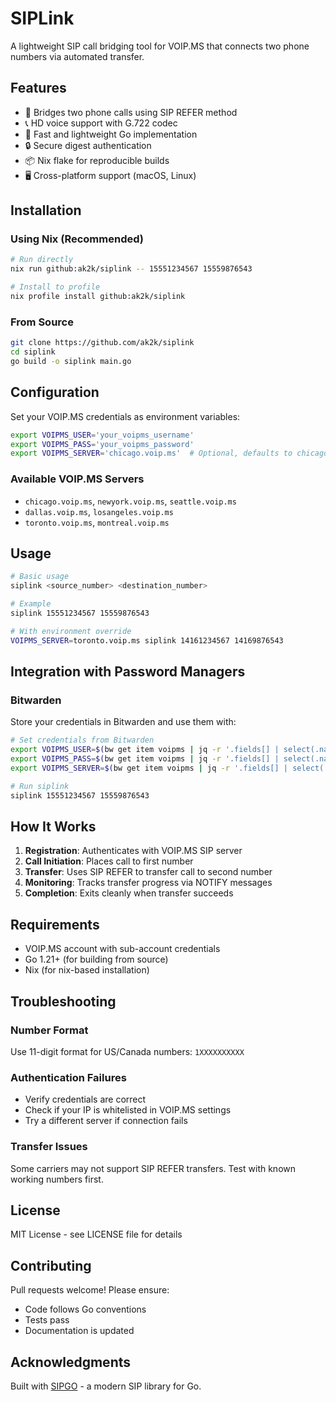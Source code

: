 # SIPLink

A lightweight SIP call bridging tool for VOIP.MS that connects two phone numbers via automated transfer.

## Features

- 🔗 Bridges two phone calls using SIP REFER method
- 📞 HD voice support with G.722 codec
- 🚀 Fast and lightweight Go implementation
- 🔒 Secure digest authentication
- 📦 Nix flake for reproducible builds
- 🖥️ Cross-platform support (macOS, Linux)

## Installation

### Using Nix (Recommended)

```bash
# Run directly
nix run github:ak2k/siplink -- 15551234567 15559876543

# Install to profile
nix profile install github:ak2k/siplink
```

### From Source

```bash
git clone https://github.com/ak2k/siplink
cd siplink
go build -o siplink main.go
```

## Configuration

Set your VOIP.MS credentials as environment variables:

```bash
export VOIPMS_USER='your_voipms_username'
export VOIPMS_PASS='your_voipms_password'
export VOIPMS_SERVER='chicago.voip.ms'  # Optional, defaults to chicago
```

### Available VOIP.MS Servers

- `chicago.voip.ms`, `newyork.voip.ms`, `seattle.voip.ms`
- `dallas.voip.ms`, `losangeles.voip.ms`
- `toronto.voip.ms`, `montreal.voip.ms`

## Usage

```bash
# Basic usage
siplink <source_number> <destination_number>

# Example
siplink 15551234567 15559876543

# With environment override
VOIPMS_SERVER=toronto.voip.ms siplink 14161234567 14169876543
```

## Integration with Password Managers

### Bitwarden

Store your credentials in Bitwarden and use them with:

```bash
# Set credentials from Bitwarden
export VOIPMS_USER=$(bw get item voipms | jq -r '.fields[] | select(.name=="voipms_user") | .value')
export VOIPMS_PASS=$(bw get item voipms | jq -r '.fields[] | select(.name=="voipms_pass") | .value')
export VOIPMS_SERVER=$(bw get item voipms | jq -r '.fields[] | select(.name=="voipms_server") | .value')

# Run siplink
siplink 15551234567 15559876543
```

## How It Works

1. **Registration**: Authenticates with VOIP.MS SIP server
2. **Call Initiation**: Places call to first number
3. **Transfer**: Uses SIP REFER to transfer call to second number
4. **Monitoring**: Tracks transfer progress via NOTIFY messages
5. **Completion**: Exits cleanly when transfer succeeds

## Requirements

- VOIP.MS account with sub-account credentials
- Go 1.21+ (for building from source)
- Nix (for nix-based installation)

## Troubleshooting

### Number Format
Use 11-digit format for US/Canada numbers: `1XXXXXXXXXX`

### Authentication Failures
- Verify credentials are correct
- Check if your IP is whitelisted in VOIP.MS settings
- Try a different server if connection fails

### Transfer Issues
Some carriers may not support SIP REFER transfers. Test with known working numbers first.

## License

MIT License - see LICENSE file for details

## Contributing

Pull requests welcome! Please ensure:
- Code follows Go conventions
- Tests pass
- Documentation is updated

## Acknowledgments

Built with [SIPGO](https://github.com/emiago/sipgo) - a modern SIP library for Go.